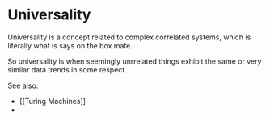 # Universality

Universality is a concept related to complex correlated systems, which is literally what is says on the box mate.

So universality is when seemingly unrrelated things exhibit the same or very similar data trends in some respect.


See also:
- [[Turing Machines]]
- 